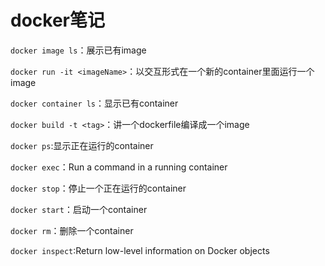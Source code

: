 # docker笔记

`docker image ls`：展示已有image

`docker run -it <imageName>`：以交互形式在一个新的container里面运行一个image

`docker container ls`：显示已有container

`docker build -t <tag>`：讲一个dockerfile编译成一个image

`docker ps`:显示正在运行的container

`docker exec`：Run a command in a running container

`docker stop`：停止一个正在运行的container

`docker start`：启动一个container

`docker rm`：删除一个container

`docker inspect`:Return low-level information on Docker objects

